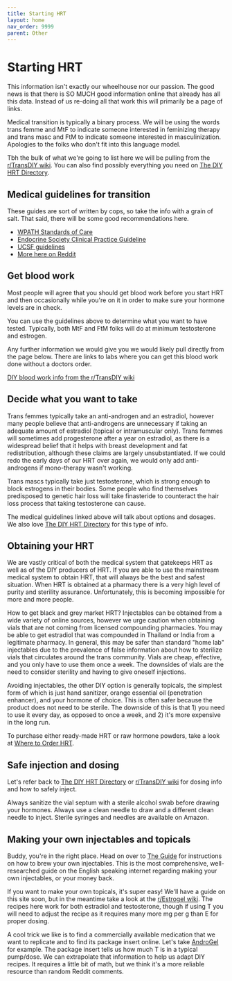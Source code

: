 ```yaml
---
title: Starting HRT
layout: home
nav_order: 9999
parent: Other
---
```


# Starting HRT

This information isn't exactly our wheelhouse nor our passion. The good news is that there is SO MUCH good information online that already has all this data. Instead of us re-doing all that work this will primarily be a page of links.

Medical transition is typically a binary process. We will be using the words trans femme and MtF to indicate someone interested in feminizing therapy and trans masc and FtM to indicate someone interested in masculinization. Apologies to the folks who don't fit into this language model.

Tbh the bulk of what we're going to list here we will be pulling from the [r/TransDIY wiki](https://www.reddit.com/r/TransDIY/wiki/index/). You can also find possibly everything you need on [The DIY HRT Directory](https://diyhrt.wiki/index).

## Medical guidelines for transition

These guides are sort of written by cops, so take the info with a grain of salt. That said, there will be some good recommendations here.

* [WPATH Standards of Care](https://www.wpath.org/publications/soc)
* [Endocrine Society Clinical Practice Guideline](https://doi.org/10.1210/jc.2017-01658)
* [UCSF guidelines](https://transcare.ucsf.edu/guidelines)
* [More here on Reddit](https://www.reddit.com/r/TransDIY/wiki/index/#wiki_minor_guidelines)

## Get blood work

Most people will agree that you should get blood work before you start HRT and then occasionally while you're on it in order to make sure your hormone levels are in check.

You can use the guidelines above to determine what you want to have tested. Typically, both MtF and FtM folks will do at minimum testosterone and estrogen.

Any further information we would give you we would likely pull directly from the page below. There are links to labs where you can get this blood work done without a doctors order.

[DIY blood work info from the r/TransDIY wiki](https://www.reddit.com/r/TransDIY/wiki/index/#wiki_blood_tests)

## Decide what you want to take

Trans femmes typically take an anti-androgen and an estradiol, however many people believe that anti-androgens are unnecessary if taking an adequate amount of estradiol (topical or intramuscular only). Trans femmes will sometimes add progesterone after a year on estradiol, as there is a widespread belief that it helps with breast development and fat redistribution, although these claims are largely unsubstantiated. If we could redo the early days of our HRT over again, we would only add anti-androgens if mono-therapy wasn't working.

Trans mascs typically take just testosterone, which is strong enough to block estrogens in their bodies. Some people who find themselves predisposed to genetic hair loss will take finasteride to counteract the hair loss process that taking testosterone can cause.

The medical guidelines linked above will talk about options and dosages. We also love [The DIY HRT Directory](https://diyhrt.wiki/index) for this type of info.

## Obtaining your HRT

We are vastly critical of both the medical system that gatekeeps HRT as well as of the DIY producers of HRT. If you are able to use the mainstream medical system to obtain HRT, that will always be the best and safest situation. When HRT is obtained at a pharmacy there is a very high level of purity and sterility assurance. Unfortunately, this is becoming impossible for more and more people.

How to get black and grey market HRT? Injectables can be obtained from a wide variety of online sources, however we urge caution when obtaining vials that are not coming from licensed compounding pharmacies. You may be able to get estradiol that was compounded in Thailand or India from a legitimate pharmacy. In general, this may be safer than standard "home lab" injectables due to the prevalence of false information about how to sterilize vials that circulates around the trans community. Vials are cheap, effective, and you only have to use them once a week. The downsides of vials are the need to consider sterility and having to give oneself injections.

Avoiding injectables, the other DIY option is generally topicals, the simplest form of which is just hand sanitizer, orange essential oil (penetration enhancer), and your hormone of choice. This is often safer because the product does not need to be sterile. The downside of this is that 1) you need to use it every day, as opposed to once a week, and 2) it's more expensive in the long run.

To purchase either ready-made HRT or raw hormone powders, take a look at [Where to Order HRT].

## Safe injection and dosing

Let's refer back to [The DIY HRT Directory](https://diyhrt.wiki/index) or [r/TransDIY wiki](https://www.reddit.com/r/TransDIY/wiki/index/) for dosing info and how to safely inject.

Always sanitize the vial septum with a sterile alcohol swab before drawing your hormones. Always use a clean needle to draw and a different clean needle to inject. Sterile syringes and needles are available on Amazon.

## Making your own injectables and topicals

Buddy, you're in the right place. Head on over to [The Guide](/guide) for instructions on how to brew your own injectables. This is the most comprehensive, well-researched guide on the English speaking internet regarding making your own injectables, or your money back.  

If you want to make your own topicals, it's super easy! We'll have a guide on this site soon, but in the meantime take a look at the [r/Estrogel wiki](https://www.reddit.com/r/estrogel/wiki/index/). The recipes here work for both estradiol and testosterone, though if using T you will need to adjust the recipe as it requires many more mg per g than E for proper dosing.

A cool trick we like is to find a commercially available medication that we want to replicate and to find its package insert online. Let's take [AndroGel](https://www.drugs.com/pro/androgel.html#s-34068-7) for example. The package insert tells us how much T is in a typical pump/dose. We can extrapolate that information to help us adapt DIY recipes. It requires a little bit of math, but we think it's a more reliable resource than random Reddit comments.

[Where to Order HRT]: /other/order_hrt